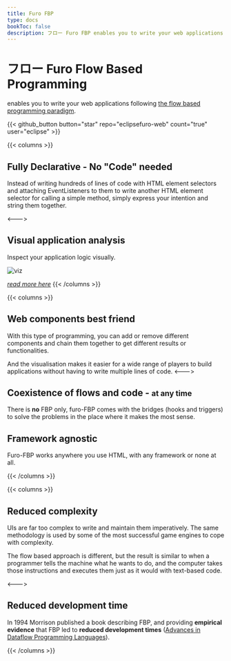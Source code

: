 ```yaml
---
title: Furo FBP
type: docs
bookToc: false
description: フロー Furo FBP enables you to write your web applications following the flow based programming paradigm.
---
```


# フロー Furo Flow Based Programming
enables you to write your web applications following [the flow based programming paradigm](https://en.wikipedia.org/wiki/Flow-based_programming).


{{< github_button button="star" repo="eclipsefuro-web" count="true" user="eclipse" >}}


{{< columns >}}
## Fully Declarative - No "Code" needed

Instead of writing hundreds of lines of code with HTML element selectors and attaching EventListeners to them to 
write another HTML element selector for calling a simple method, simply express your intention and string them together.

<furo-demo-snippet flow style="height: 150px">
<template>
  <!-- This button acts as a light switch -->
  <button @-click="--lightSwitchClicked">i am a lightswitch</button>
  <light-bulb ƒ-toggle="--lightSwitchClicked"></light-bulb>  
</template>
</furo-demo-snippet>

<--->
## Visual application analysis
Inspect your application logic visually.

![viz](viz.png)

*[read more here](/docs/visual-analysis/)*
{{< /columns >}}

{{< columns >}}
## Web components best friend
With this type of programming, you can add or remove different components 
and chain them together to get different results or functionalities.

And the visualisation makes it easier for a wide range of players to build applications without having to write multiple lines of code.
<--->
## Coexistence of flows and code - <small>at any time</small>

There is **no**  FBP only, furo-FBP comes with the bridges (hooks and triggers)
to solve the problems in the place where it makes the most sense.  

## Framework agnostic
Furo-FBP works anywhere you use HTML, with any framework or none at all.

{{< /columns >}}



{{< columns >}}
## Reduced complexity
UIs are far too complex to write and maintain them imperatively. 
The same methodology is used by some of the most successful game engines to cope with complexity.

The flow based approach is different, but the result is similar to when a programmer 
tells the machine what he wants to do, and the computer takes those instructions 
and executes them just as it would with text-based code.

<--->
## Reduced development time
In 1994 Morrison published a book describing FBP, and providing **empirical evidence** that FBP led to **reduced development times** ([Advances in Dataflow Programming Languages](https://citeseerx.ist.psu.edu/viewdoc/summary?doi=10.1.1.99.7265)).

{{< /columns >}}

